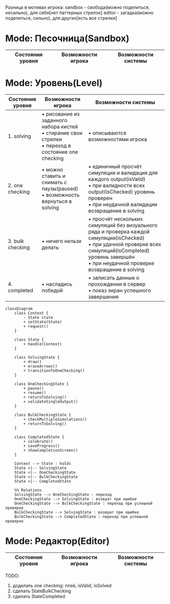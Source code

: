 Разница в мотивах игрока:
sandbox - свобода(можно поделиться, несильно), для себя[нет паттерных стрелок]
editor - загадка(можно поделиться, сильно), для других[есть все стрелки]
# Mode: Песочница(Sandbox)

|Состояния уровня|Возможности игрока|Возможности системы|
|---|---|---|


# Mode: Уровень(Level)

|Состояния уровня|Возможности игрока|Возможности системы|
|---|---|---|
|1. solving|• рисование из заданного набора кистей <br>•  стирание свои стрелки <br>•  переход в состояние one checking|• описываются возможностями игрока|
|2. one checking|• можно ставить и снимать с паузы(paused) <br>•  возможность вернуться в solving|• единичный просчёт симуляции и валидация для каждого output(isValid) <br>• при валидности всех output(isChecked) уровень проверен <br>• при неудачной валидации возвращение в solving|
|3. bulk checking|• ничего нельзя делать|• просчёт нескольких симуляций без визуального ряда и проверка каждой симуляции(isChecked) <br>•  при удачной проверке всех симуляций(isCompleted) уровень завершён <br>• при неудачной проверке возвращение в solving|
|4. completed|• насладись победой|• записать данные о прохождении в сервер <br>• показ экран успешного завершения|

```mermaid
classDiagram
    class Context {
        - State state
        + setState(State)
        + request()
    }

    class State {
        + handle(Context)
    }

    class SolvingState {
        + draw()
        + eraseArrows()
        + transitionToOneChecking()
    }

    class OneCheckingState {
        + pause()
        + resume()
        + returnToSolving()
        + validateSingleOutput()
    }

    class BulkCheckingState {
        + checkMultipleSimulations()
        + returnToSolving()
    }

    class CompletedState {
        + celebrate()
        + saveProgress()
        + showCompletionScreen()
    }

    Context --> State : holds
    State <|-- SolvingState
    State <|-- OneCheckingState
    State <|-- BulkCheckingState
    State <|-- CompletedState

    %% Relations
    SolvingState --> OneCheckingState : переход
    OneCheckingState --> SolvingState : возврат при ошибке
    OneCheckingState --> BulkCheckingState : переход при успешной проверке
    BulkCheckingState --> SolvingState : возврат при ошибке
    BulkCheckingState --> CompletedState : переход при успешной проверке
```

# Mode: Редактор(Editor)
|Состояния уровня|Возможности игрока|Возможности системы|
|---|---|---|

TODO: 
1. доделать one checking: плей, isValid, isSolved
2. сделать StateBulkChecking
3. сделать StateCompleted
